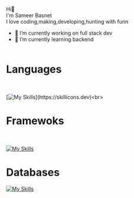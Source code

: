 Hi👋<br>
I'm Sameer Basnet<br>
I love coding,making,developing,hunting with funn<br>



- 🔭 I’m currently working on full stack dev
- 🌱 I’m currently learning backend
<br><br>
<h1>Languages</h1><br>

[![My Skills](https://skillicons.dev/icons?i=js,ts,html,css,python,c,cpp,)](https://skillicons.dev)<br>
<h1>Framewoks</h1><br>

[![My Skills](https://skillicons.dev/icons?i=react,nodejs,express,bootstrap,tailwind,&perline=5)](https://skillicons.dev)

<h1>Databases</h1>

[![My Skills](https://skillicons.dev/icons?i=mongodb,mysql,&perline=3)](https://skillicons.dev)
